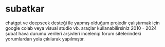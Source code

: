 # subatkar
chatgpt ve deepseek desteği ile yapmış olduğum projedir 
çalıştırmak için google colab veya visual studio vb. araçlar kullanabilirsiniz 
2010 - 2024 şubat hava durumu verileri arşivleri incelenip forum sitelerindeki yorumlardan yola çıkılarak yapılmıştır.
